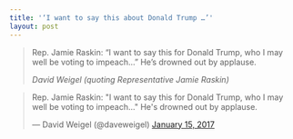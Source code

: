 ```yaml
---
title: '‘I want to say this about Donald Trump …’'
layout: post
---
```


> Rep. Jamie Raskin: &ldquo;I want to say this for Donald Trump, who I may well be voting to impeach…&rdquo; He’s drowned out by applause.
>
> <cite>David Weigel (quoting Representative Jamie Raskin)</cite>

<blockquote class="twitter-tweet"><p lang="en" dir="ltr">Rep. Jamie Raskin: &quot;I want to say this for Donald Trump, who I may well be voting to impeach...&quot; He&#39;s drowned out by applause.</p>&mdash; David Weigel (@daveweigel) <a href="https://twitter.com/daveweigel/status/820726059444346880?ref_src=twsrc%5Etfw">January 15, 2017</a></blockquote> <script async src="https://platform.twitter.com/widgets.js" charset="utf-8"></script>
